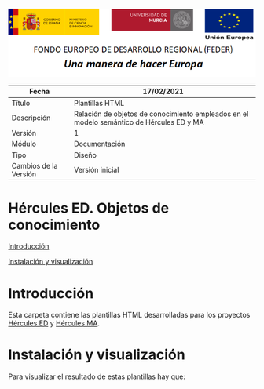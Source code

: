 ![](../Docs/media/CabeceraDocumentosMD.png)

| Fecha         | 17/02/2021                                                   |
| ------------- | ------------------------------------------------------------ |
|Título|Plantillas HTML| 
|Descripción|Relación de objetos de conocimiento empleados en el modelo semántico de Hércules ED y MA|
|Versión|1|
|Módulo|Documentación|
|Tipo|Diseño|
|Cambios de la Versión|Versión inicial|

# Hércules ED. Objetos de conocimiento

[Introducción](#introducción)

[Instalación y visualización](#instalación-y-visualización)

Introducción
============
Esta carpeta contiene las plantillas HTML desarrolladas para los proyectos [Hércules ED](https://github.com/HerculesCRUE/HerculesED) y [Hércules MA](https://github.com/HerculesCRUE/HerculesMA).

Instalación y visualización
================
Para visualizar el resultado de estas plantillas hay que:
